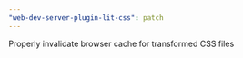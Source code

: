```yaml
---
"web-dev-server-plugin-lit-css": patch
---
```


Properly invalidate browser cache for transformed CSS files
